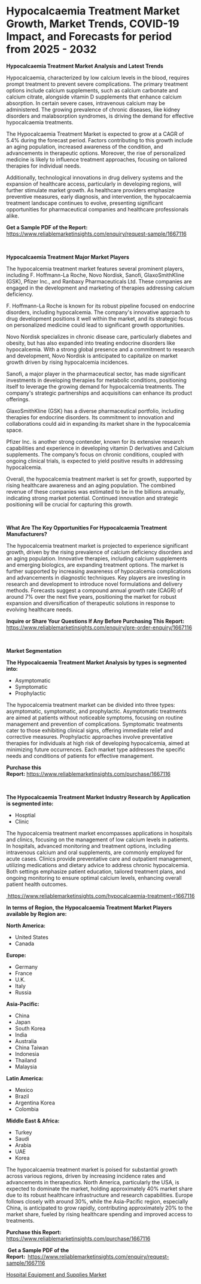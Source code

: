 <p><h1>Hypocalcaemia Treatment Market Growth, Market Trends, COVID-19 Impact, and Forecasts for period from 2025 - 2032</h1></p><p><strong>Hypocalcaemia Treatment Market Analysis and Latest Trends</strong></p>
<p><p>Hypocalcaemia, characterized by low calcium levels in the blood, requires prompt treatment to prevent severe complications. The primary treatment options include calcium supplements, such as calcium carbonate and calcium citrate, alongside vitamin D supplements that enhance calcium absorption. In certain severe cases, intravenous calcium may be administered. The growing prevalence of chronic diseases, like kidney disorders and malabsorption syndromes, is driving the demand for effective hypocalcaemia treatments.</p><p>The Hypocalcaemia Treatment Market is expected to grow at a CAGR of 5.4% during the forecast period. Factors contributing to this growth include an aging population, increased awareness of the condition, and advancements in therapeutic options. Moreover, the rise of personalized medicine is likely to influence treatment approaches, focusing on tailored therapies for individual needs. </p><p>Additionally, technological innovations in drug delivery systems and the expansion of healthcare access, particularly in developing regions, will further stimulate market growth. As healthcare providers emphasize preventive measures, early diagnosis, and intervention, the hypocalcaemia treatment landscape continues to evolve, presenting significant opportunities for pharmaceutical companies and healthcare professionals alike.</p></p>
<p><strong>Get a Sample PDF of the Report:&nbsp;</strong> <a href="https://www.reliablemarketinsights.com/enquiry/request-sample/1667116?utm_campaign=3017&utm_medium=2&utm_source=Github&utm_content=ia&utm_term=06032025&utm_id=hypocalcaemia-treatment">https://www.reliablemarketinsights.com/enquiry/request-sample/1667116</a></p>
<p>&nbsp;</p>
<p><strong>Hypocalcaemia Treatment Major Market Players</strong></p>
<p><p>The hypocalcemia treatment market features several prominent players, including F. Hoffmann-La Roche, Novo Nordisk, Sanofi, GlaxoSmithKline (GSK), Pfizer Inc., and Ranbaxy Pharmaceuticals Ltd. These companies are engaged in the development and marketing of therapies addressing calcium deficiency.</p><p>F. Hoffmann-La Roche is known for its robust pipeline focused on endocrine disorders, including hypocalcemia. The company's innovative approach to drug development positions it well within the market, and its strategic focus on personalized medicine could lead to significant growth opportunities.</p><p>Novo Nordisk specializes in chronic disease care, particularly diabetes and obesity, but has also expanded into treating endocrine disorders like hypocalcemia. With a strong global presence and a commitment to research and development, Novo Nordisk is anticipated to capitalize on market growth driven by rising hypocalcemia incidences.</p><p>Sanofi, a major player in the pharmaceutical sector, has made significant investments in developing therapies for metabolic conditions, positioning itself to leverage the growing demand for hypocalcemia treatments. The company's strategic partnerships and acquisitions can enhance its product offerings.</p><p>GlaxoSmithKline (GSK) has a diverse pharmaceutical portfolio, including therapies for endocrine disorders. Its commitment to innovation and collaborations could aid in expanding its market share in the hypocalcemia space. </p><p>Pfizer Inc. is another strong contender, known for its extensive research capabilities and experience in developing vitamin D derivatives and Calcium supplements. The company’s focus on chronic conditions, coupled with ongoing clinical trials, is expected to yield positive results in addressing hypocalcemia.</p><p>Overall, the hypocalcemia treatment market is set for growth, supported by rising healthcare awareness and an aging population. The combined revenue of these companies was estimated to be in the billions annually, indicating strong market potential. Continued innovation and strategic positioning will be crucial for capturing this growth.</p></p>
<p>&nbsp;</p>
<p><strong>What Are The Key Opportunities For Hypocalcaemia Treatment Manufacturers?</strong></p>
<p><p>The hypocalcemia treatment market is projected to experience significant growth, driven by the rising prevalence of calcium deficiency disorders and an aging population. Innovative therapies, including calcium supplements and emerging biologics, are expanding treatment options. The market is further supported by increasing awareness of hypocalcemia complications and advancements in diagnostic techniques. Key players are investing in research and development to introduce novel formulations and delivery methods. Forecasts suggest a compound annual growth rate (CAGR) of around 7% over the next five years, positioning the market for robust expansion and diversification of therapeutic solutions in response to evolving healthcare needs.</p></p>
<p><strong>Inquire or Share Your Questions If Any Before Purchasing This Report:</strong> <a href="https://www.reliablemarketinsights.com/enquiry/pre-order-enquiry/1667116?utm_campaign=3017&utm_medium=2&utm_source=Github&utm_content=ia&utm_term=06032025&utm_id=hypocalcaemia-treatment">https://www.reliablemarketinsights.com/enquiry/pre-order-enquiry/1667116</a></p>
<p>&nbsp;</p>
<p><strong>Market Segmentation</strong></p>
<p><strong>The Hypocalcaemia Treatment Market Analysis by types is segmented into:</strong></p>
<p><ul><li>Asymptomatic</li><li>Symptomatic</li><li>Prophylactic</li></ul></p>
<p><p>The hypocalcemia treatment market can be divided into three types: asymptomatic, symptomatic, and prophylactic. Asymptomatic treatments are aimed at patients without noticeable symptoms, focusing on routine management and prevention of complications. Symptomatic treatments cater to those exhibiting clinical signs, offering immediate relief and corrective measures. Prophylactic approaches involve preventative therapies for individuals at high risk of developing hypocalcemia, aimed at minimizing future occurrences. Each market type addresses the specific needs and conditions of patients for effective management.</p></p>
<p><strong>Purchase this Report:&nbsp;</strong><a href="https://www.reliablemarketinsights.com/purchase/1667116?utm_campaign=3017&utm_medium=2&utm_source=Github&utm_content=ia&utm_term=06032025&utm_id=hypocalcaemia-treatment">https://www.reliablemarketinsights.com/purchase/1667116</a></p>
<p>&nbsp;</p>
<p><strong>The Hypocalcaemia Treatment Market Industry Research by Application is segmented into:</strong></p>
<p><ul><li>Hosptial</li><li>Clinic</li></ul></p>
<p><p>The hypocalcemia treatment market encompasses applications in hospitals and clinics, focusing on the management of low calcium levels in patients. In hospitals, advanced monitoring and treatment options, including intravenous calcium and oral supplements, are commonly employed for acute cases. Clinics provide preventative care and outpatient management, utilizing medications and dietary advice to address chronic hypocalcemia. Both settings emphasize patient education, tailored treatment plans, and ongoing monitoring to ensure optimal calcium levels, enhancing overall patient health outcomes.</p></p>
<p><a href="https://www.reliablemarketinsights.com/hypocalcaemia-treatment-r1667116?utm_campaign=3017&utm_medium=2&utm_source=Github&utm_content=ia&utm_term=06032025&utm_id=hypocalcaemia-treatment">&nbsp;https://www.reliablemarketinsights.com/hypocalcaemia-treatment-r1667116</a></p>
<p><strong>In terms of Region, the Hypocalcaemia Treatment Market Players available by Region are:</strong></p>
<p>
    <p> <strong> North America: </strong>
        <ul>
            <li>United States</li>
            <li>Canada</li>
        </ul>
        </p> 
    <p> <strong> Europe: </strong>
        <ul>
            <li>Germany</li>
            <li>France</li>
            <li>U.K.</li>
            <li>Italy</li>
            <li>Russia</li>
        </ul>
        </p> 
    <p> <strong> Asia-Pacific: </strong>
        <ul>
            <li>China</li>
            <li>Japan</li>
            <li>South Korea</li>
            <li>India</li>
            <li>Australia</li>
            <li>China Taiwan</li>
            <li>Indonesia</li>
            <li>Thailand</li>
            <li>Malaysia</li>
        </ul>
        </p> 
    <p> <strong> Latin America: </strong>
        <ul>
            <li>Mexico</li>
            <li>Brazil</li>
            <li>Argentina Korea</li>
            <li>Colombia</li>
        </ul>
        </p> 
    <p> <strong> Middle East & Africa: </strong>
        <ul>
            <li>Turkey</li>
            <li>Saudi</li>
            <li>Arabia</li>
            <li>UAE</li>
            <li>Korea</li>
        </ul>
    </p>
    </p>
<p><p>The hypocalcaemia treatment market is poised for substantial growth across various regions, driven by increasing incidence rates and advancements in therapeutics. North America, particularly the USA, is expected to dominate the market, holding approximately 40% market share due to its robust healthcare infrastructure and research capabilities. Europe follows closely with around 30%, while the Asia-Pacific region, especially China, is anticipated to grow rapidly, contributing approximately 20% to the market share, fueled by rising healthcare spending and improved access to treatments.</p></p>
<p><strong>Purchase this Report: </strong><a href="https://www.reliablemarketinsights.com/purchase/1667116?utm_campaign=3017&utm_medium=2&utm_source=Github&utm_content=ia&utm_term=06032025&utm_id=hypocalcaemia-treatment">https://www.reliablemarketinsights.com/purchase/1667116</a></p>
<p>&nbsp;<strong>Get a Sample PDF of the Report:&nbsp;&nbsp;</strong><a href="https://www.reliablemarketinsights.com/enquiry/request-sample/1667116?utm_campaign=3017&utm_medium=2&utm_source=Github&utm_content=ia&utm_term=06032025&utm_id=hypocalcaemia-treatment">https://www.reliablemarketinsights.com/enquiry/request-sample/1667116</a></p>
<p><strong></strong></p>
<p><p><a href="https://github.com/sadimsamid/Market-Research-Report-List-1/blob/main/hospital-equipment-and-supplies-market.md?utm_campaign=3017&utm_medium=2&utm_source=Github&utm_content=ia&utm_term=06032025&utm_id=hypocalcaemia-treatment">Hospital Equipment and Supplies Market</a></p></p>